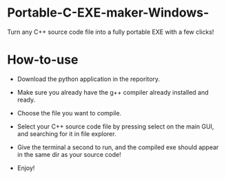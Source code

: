 # Portable-C-EXE-maker-Windows-

Turn any C++ source code file into a fully portable EXE with a few clicks!

# How-to-use

- Download the python application in the reporitory.
- Make sure you already have the g++ compiler already installed and ready.
- Choose the file you want to compile.
- Select your C++ source code file by pressing select on the main GUI, and searching for it in file explorer.
- Give the terminal a second to run, and the compiled exe should appear in the same dir as your source code!

- Enjoy!
